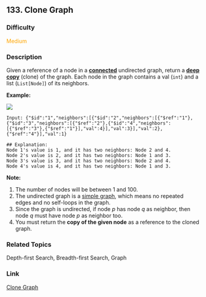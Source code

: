 ## 133. Clone Graph
### Difficulty

 <font color=orange>Medium</font>

### Description

Given a reference of a node in a
**[connected](https://en.wikipedia.org/wiki/Connectivity_\(graph_theory\)#Connected_graph)**
undirected graph, return a [**deep
copy**](https://en.wikipedia.org/wiki/Object_copying#Deep_copy) (clone) of the
graph. Each node in the graph contains a val (`int`) and a list (`List[Node]`)
of its neighbors.



**Example:**

![](https://assets.leetcode.com/uploads/2019/11/04/133_clone_graph_question.png)
            Input: {"$id":"1","neighbors":[{"$id":"2","neighbors":[{"$ref":"1"},{"$id":"3","neighbors":[{"$ref":"2"},{"$id":"4","neighbors":[{"$ref":"3"},{"$ref":"1"}],"val":4}],"val":3}],"val":2},{"$ref":"4"}],"val":1}        ## Explanation:    Node 1's value is 1, and it has two neighbors: Node 2 and 4.    Node 2's value is 2, and it has two neighbors: Node 1 and 3.    Node 3's value is 3, and it has two neighbors: Node 2 and 4.    Node 4's value is 4, and it has two neighbors: Node 1 and 3.    



**Note:**

  1. The number of nodes will be between 1 and 100.
  2. The undirected graph is a [simple graph](https://en.wikipedia.org/wiki/Graph_\(discrete_mathematics\)#Simple_graph), which means no repeated edges and no self-loops in the graph.
  3. Since the graph is undirected, if node _p_  has node _q_  as neighbor, then node _q_  must have node _p_  as neighbor too.
  4. You must return the **copy of the given node** as a reference to the cloned graph.


### Related Topics

Depth-first Search, Breadth-first Search, Graph


### Link
[Clone Graph](https://leetcode.com/problems/clone-graph)
